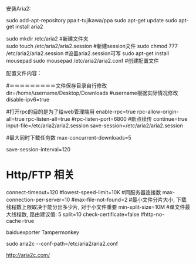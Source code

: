 安装Aria2:

sudo add-apt-repository ppa:t-tujikawa/ppa
sudo apt-get update
sudo apt-get install aria2

sudo mkdir /etc/aria2    #新建文件夹  
sudo touch /etc/aria2/aria2.session    #新建session文件
sudo chmod 777 /etc/aria2/aria2.session    #设置aria2.session可写
sudo apt-get install mousepad
sudo mousepad /etc/aria2/aria2.conf    #创建配置文件

配置文件内容：

#＝＝＝＝＝＝＝＝＝文件保存目录自行修改
dir=/home/username/Desktop/Downloads #username根据实际情况修改
disable-ipv6=true

#打开rpc的目的是为了给web管理端用
enable-rpc=true
rpc-allow-origin-all=true
rpc-listen-all=true
#rpc-listen-port=6800
#断点续传
continue=true
input-file=/etc/aria2/aria2.session
save-session=/etc/aria2/aria2.session

#最大同时下载任务数
max-concurrent-downloads=5

save-session-interval=120

# Http/FTP 相关
connect-timeout=120
#lowest-speed-limit=10K
#同服务器连接数
max-connection-per-server=10
#max-file-not-found=2
#最小文件分片大小, 下载线程数上限取决于能分出多少片, 对于小文件重要
min-split-size=10M
#单文件最大线程数, 路由建议值: 5
split=10
check-certificate=false
#http-no-cache=true


baiduexporter
Tampermonkey



sudo aria2c --conf-path=/etc/aria2/aria2.conf



http://aria2c.com/ 
